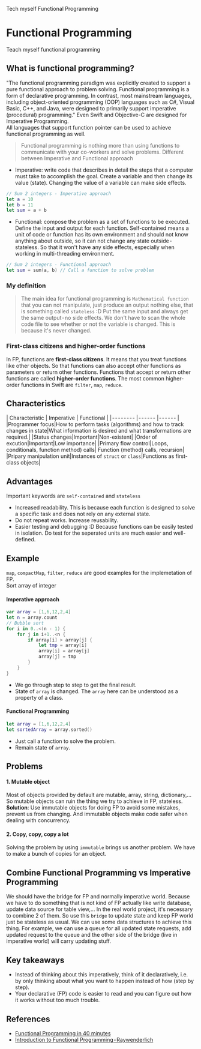 Tech myself Functional Programming
# Functional Programming
Teach myself functional programming
## What is functional programming? 
"The functional programming paradigm was explicitly created to support a pure functional approach to problem solving. Functional programming is a form of declarative programming. In contrast, most mainstream languages, including object-oriented programming (OOP) languages such as C#, Visual Basic, C++, and Java, were designed to primarily support imperative (procedural) programming."
Even Swift and Objective-C are designed for Imperative Programming. \
All languages that support function pointer can be used to achieve functional programming as well.
> Functional programming is nothing more than using functions to communicate with your co-workers and solve problems.
Different between Imperative and Functional approach
* Imperative: write code that describes in detail the steps that a computer must take to accomplish the goal. Create a variable and then change its value (state). Changing the value of a variable can make side effects.
```swift
// Sum 2 integers - Imperative approach
let a = 10
let b = 11
let sum = a + b
```
* Functional: compose the problem as a set of functions to be executed. Define the input and output for each function. Self-contained means a unit of code or function has its own environment and should not know anything about outside, so it can not change any state outside - stateless. So that it won't have any side effects, especially when working in multi-threading environment. 
```swift
// Sum 2 integers - Functional approach
let sum = sum(a, b) // Call a function to solve problem
```
### My definition
> The main idea for functional programming is `Mathematical function` that you can not manipulate, just produce an output nothing else, that is something called `stateless` :D Put the same input and always get the same output - no side effects. We don't have to scan the whole code file to see whether or not the variable is changed. This is because it's never changed.
### First-class citizens and higher-order functions
In FP, functions are **first-class citizens**. It means that you treat functions like other objects. So that functions can also accept other functions as parameters or return other functions. Functions that accept or return other functions are called **higher-order functions**. The most common higher-order functions in Swift are `filter`, `map`, `reduce`.
## Characteristics
| Characteristic | Imperative | Functional |
| - - - - - - - - | - - - - - - | - - - - - - |
|Programmer focus|How to perform tasks (algorithms) and how to track changes in state|What information is desired and what transformations are required.|
|Status changes|Important|Non-existent|
|Order of excution|Important|Low importance|
|Primary flow control|Loops, conditionals, function method) calls| Function (method) calls, recursion|
|Pripary manipulation unit|Instances of `struct` or `class`|Functions as first-class objects|
## Advantages
Important keywords are `self-contained` and `stateless`
* Increased readability. This is because each function is designed to solve a specific task and does not rely on any external state.
* Do not repeat works. Increase reusability.
* Easier testing and debugging :D Because functions can be easily tested in isolation. Do test for the seperated units are much easier and well-defined.
## Example 
`map`, `compactMap`, `filter`, `reduce` are good examples for the implemetation of FP. \
Sort array of integer
#### Imperative approach
```swift
var array = [1,6,12,2,4]
let n = array.count
// Bubble sort
for i in 0..<(n - 1) {
    for j in i+1..<n {
        if array[i] > array[j] {
            let tmp = array[i]
            array[i] = array[j]
            array[j] = tmp
        }
    }
}   
```
* We go through step to step to get the final result.
* State of `array` is changed. The `array` here can be understood as a property of a class.
#### Functional Programming
```swift
let array = [1,6,12,2,4]
let sortedArray = array.sorted()
```
* Just call a function to solve the problem.
* Remain state of `array`.
## Problems
#### 1. Mutable object
Most of objects provided by default are mutable, array, string, dictionary,…
So mutable objects can ruin the thing we try to achieve in FP, stateless. \
**Solution**: Use immutable objects for doing FP to avoid some mistakes, prevent us from changing. And immutable objects make code safer when dealing with concurrency.
#### 2. Copy, copy, copy a lot
Solving the problem by using `immutable` brings us another problem. We have to make a bunch of copies for an object.
## Combine Functional Programming vs Imperative Programming
We should have the bridge for FP and normally imperative world. Because we have to do something that is not kind of FP actually like write database, update data source for table view,… In the real world project, it's necessary to combine 2 of them. So use this `bridge` to update state and keep FP world just be stateless as usual. We can use some data structures to achieve this thing. For example, we can use a queue for all updated state requests, add updated request to the queue and the other side of the bridge (live in imperative world) will carry updating stuff.
## Key takeaways
* Instead of thinking about this imperatively, think of it declaratively, i.e. by only thinking about what you want to happen instead of how (step by step). 
* Your declarative (FP) code is easier to read and you can figure out how it works without too much trouble.
## References
* [Functional Programming in 40 minutes](https://www.youtube.com/watch?v=0if71HOyVjY)
* [Introduction to Functional Programming - Raywenderlich](https://www.raywenderlich.com/9222-an-introduction-to-functional-programming-in-swift)
